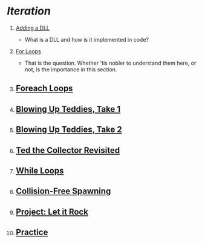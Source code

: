 # ***Iteration***

1. [Adding a DLL](AddingDLL/notes.md)
    - What is a DLL and how is it implemented in code?

2. [For Loops](ForLoops/notes.md)
    - That is the question. Whether 'tis nobler to understand them here, or not, is the importance in this section.

3. [Foreach Loops](ForeachLoops/notes.md)
    - 

4. [Blowing Up Teddies, Take 1](ExplodingTeddies-1/notes.md)
    - 

5. [Blowing Up Teddies, Take 2](ExplodingTeddies-2/notes.md)
    - 

6. [Ted the Collector Revisited](TedtheCollector-2/notes.md)
    - 

7. [While Loops](WhileLoops/notes.md)
    - 

8. [Collision-Free Spawning](CollisionFreeSpawning/notes.md)
    - 

9. [Project: Let it Rock](LetItRock/notes.md)
    - 

10. [Practice](Exercises/notes.md)
    - 